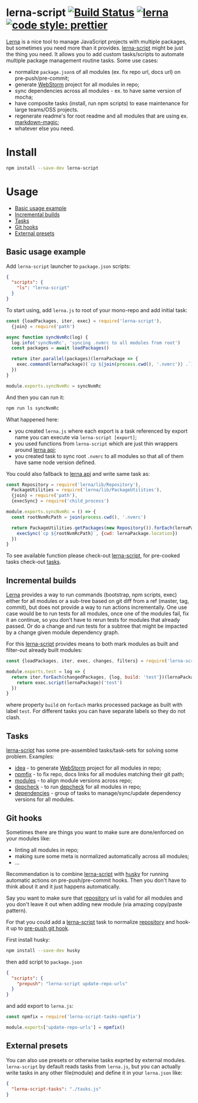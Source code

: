 # lerna-script [![Build Status](https://img.shields.io/travis/wix/lerna-script/master.svg?label=build%20status)](https://travis-ci.org/wix/lerna-script) [![lerna](https://img.shields.io/badge/maintained%20with-lerna-cc00ff.svg)](https://lernajs.io/) [![code style: prettier](https://img.shields.io/badge/code_style-prettier-ff69b4.svg?style=flat-square)](https://github.com/prettier/prettier)

[Lerna](https://lernajs.io/) is a nice tool to manage JavaScript projects with multiple packages, but sometimes you need
more than it provides. [lerna-script](https://www.npmjs.com/package/lerna-script) might be just the thing you need. It allows
you to add custom tasks/scripts to automate multiple package management routine tasks. Some use cases:

- normalize `package.json`s of all modules (ex. fix repo url, docs url) on pre-push/pre-commit;
- generate [WebStorm](https://www.jetbrains.com/webstorm/) project for all modules in repo;
- sync dependencies across all modules - ex. to have same version of mocha;
- have composite tasks (install, run npm scripts) to ease maintenance for large teams/OSS projects.
- regenerate readme's for root readme and all modules that are using ex. [markdown-magic](https://github.com/DavidWells/markdown-magic);
- whatever else you need.

# Install

```bash
npm install --save-dev lerna-script
```

# Usage

- [Basic usage example](#basic-usage-example)
- [Incremental builds](#incremental-builds)
- [Tasks](#tasks)
- [Git hooks](#git-hooks)
- [External presets](#external-presets)

## Basic usage example

Add `lerna-script` launcher to `package.json` scripts:

```json
{
  "scripts": {
    "ls": "lerna-script"
  }
}
```

To start using, add `lerna.js` to root of your mono-repo and add initial task:

```js
const {loadPackages, iter, exec} = require('lerna-script'),
  {join} = require('path')

async function syncNvmRc(log) {
  log.info('syncNvmRc', 'syncing .nvmrc to all modules from root')
  const packages = await loadPackages()

  return iter.parallel(packages)(lernaPackage => {
    exec.command(lernaPackage)(`cp ${join(process.cwd(), '.nvmrc')} .`)
  })
}

module.exports.syncNvmRc = syncNvmRc
```

And then you can run it:

```bash
npm run ls syncNvmRc
```

What happened here:

- you created `lerna.js` where each export is a task referenced by export name you can execute via `lerna-script [export]`;
- you used functions from `lerna-script` which are just thin wrappers around [lerna api](https://github.com/lerna/lerna/tree/master/src);
- you created task to sync root `.nvmrc` to all modules so that all of them have same node version defined.

You could also fallback to [lerna api](https://github.com/lerna/lerna/tree/master/src) and write same task as:

```js
const Repository = require('lerna/lib/Repository'),
  PackageUtilities = require('lerna/lib/PackageUtilities'),
  {join} = require('path'),
  {execSync} = require('child_process')

module.exports.syncNvmRc = () => {
  const rootNvmRcPath = join(process.cwd(), '.nvmrc')

  return PackageUtilities.getPackages(new Repository()).forEach(lernaPackage => {
    execSync(`cp ${rootNvmRcPath}`, {cwd: lernaPackage.location})
  })
}
```

To see available function please check-out [lerna-script](./lerna-script), for pre-cooked tasks check-out [tasks](./tasks).

## Incremental builds

[Lerna](https://lernajs.io/) provides a way to run commands (bootstrap, npm scripts, exec) either for all modules or a sub-tree based on git
diff from a ref (master, tag, commit), but does not provide a way to run actions incrementally. One use case would be to
run tests for all modules, once one of the modules fail, fix it an continue, so you don't have to rerun tests for modules
that already passed. Or do a change and run tests for a subtree that might be impacted by a change given module dependency
graph.

For this [lerna-script](./lerna-script) provides means to both mark modules as built and filter-out already built modules:

```js
const {loadPackages, iter, exec, changes, filters} = require('lerna-script')

module.exports.test = log => {
  return iter.forEach(changedPackages, {log, build: 'test'})(lernaPackage => {
    return exec.script(lernaPackage)('test')
  })
}
```

where property `build` on `forEach` marks processed package as built with label `test`. For different tasks you can have separate labels so they do not clash.

## Tasks

[lerna-script](.) has some pre-assembled tasks/task-sets for solving some problem. Examples:

- [idea](./tasks/idea) - to generate [WebStorm](https://www.jetbrains.com/webstorm/) project for all modules in repo;
- [npmfix](./tasks/npmfix) - to fix repo, docs links for all modules matching their git path;
- [modules](./tasks/modules) - to align module versions across repo;
- [depcheck](./tasks/depcheck) - to run [depcheck](https://github.com/depcheck/depcheck) for all modules in repo;
- [dependencies](./tasks/dependencies) - group of tasks to manage/sync/update dependency versions for all modules.

## Git hooks

Sometimes there are things you want to make sure are done/enforced on your modules like:

- linting all modules in repo;
- making sure some meta is normalized automatically across all modules;
- ...

Recommendation is to combine [lerna-script](https://www.npmjs.com/package/lerna-script) with [husky](https://www.npmjs.com/package/husky) for running automatic actions on pre-push/pre-commit hooks. Then you don't have to think about it and it just happens automatically.

Say you want to make sure that [repository](https://docs.npmjs.com/files/package.json#repository) url is valid for all modules and you don't leave it out when adding new module (via amazing copy/paste pattern).

For that you could add a [lerna-script](https://www.npmjs.com/package/lerna-script) task to normalize [repository](https://docs.npmjs.com/files/package.json#repository) and hook-it up to [pre-push git hook](https://git-scm.com/book/gr/v2/Customizing-Git-Git-Hooks).

First install husky:

```bash
npm install --save-dev husky
```

then add script to `package.json`

```json
{
  "scripts": {
    "prepush": "lerna-script update-repo-urls"
  }
}
```

and add export to `lerna.js`:

```js
const npmfix = require('lerna-script-tasks-npmfix')

module.exports['update-repo-urls'] = npmfix()
```

## External presets

You can also use presets or otherwise tasks exprted by external modules. `lerna-script` by default reads tasks from `lerna.js`,
but you can actually write tasks in any other file(module) and define it in your `lerna.json` like:

```json
{
  "lerna-script-tasks": "./tasks.js"
}
```
